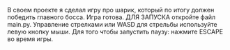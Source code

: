 В своем проекте я сделал игру про шарик, который по итогу должен победить главного босса. Игра готова. ДЛЯ ЗАПУСКА
откройте файл main.py. Управление стрелками или WASD для стрельбы используйте левую кнопку мыши. Для того чтобы
запустить паузу: нажмите ESCAPE во время игры.
